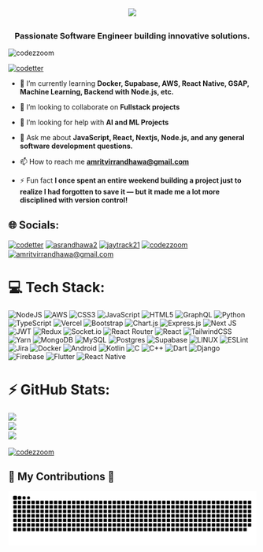 <h1 align="center">
    <img src="https://readme-typing-svg.herokuapp.com/?font=Righteous&size=35&center=true&vCenter=true&width=500&height=70&duration=4000&lines=Hi+There!+👋;+I'm+Amritvir+Randhawa!;" />
</h1>
<h3 align="center">Passionate Software Engineer building innovative solutions.</h3>

<p align="left"> <img src="https://komarev.com/ghpvc/?username=codezzoom&label=Profile%20views&color=0e75b6&style=flat" alt="codezzoom" /> </p>
<p align="left"> <a href="https://twitter.com/codetter" target="blank"><img src="https://img.shields.io/twitter/follow/codetter?logo=twitter&style=for-the-badge" alt="codetter" /></a> </p>

- 🌱 I’m currently learning **Docker, Supabase, AWS, React Native, GSAP, Machine Learning, Backend with Node.js, etc.**

- 👯 I’m looking to collaborate on **Fullstack projects**

- 🤝 I’m looking for help with **AI and ML Projects**

- 💬 Ask me about **JavaScript, React, Nextjs, Node.js, and any general software development questions.**

- 📫 How to reach me **amritvirrandhawa@gmail.com**

- ⚡ Fun fact **I once spent an entire weekend building a project just to realize I had forgotten to save it — but it made me a lot more disciplined with version control!**

## 🌐 Socials:
<p align="left">
<!-- ! TWITTER -->
<a href="https://twitter.com/codetter" target="blank"><img align="center" src="https://raw.githubusercontent.com/rahuldkjain/github-profile-readme-generator/master/src/images/icons/Social/twitter.svg" alt="codetter" height="50" width="60" /></a>
<!-- ! LINKEDIN -->
<a href="https://linkedin.com/in/asrandhawa2" target="blank"><img align="center" src="https://raw.githubusercontent.com/rahuldkjain/github-profile-readme-generator/master/src/images/icons/Social/linked-in-alt.svg" alt="asrandhawa2" height="50" width="60" /></a>
<!-- ! INSTAGRAM -->
<a href="https://instagram.com/jaytrack21" target="blank"><img align="center" src="https://raw.githubusercontent.com/rahuldkjain/github-profile-readme-generator/master/src/images/icons/Social/instagram.svg" alt="jaytrack21" height="50" width="60" /></a>
<!-- ! FACEBOOK -->
<a href="https://instagram.com/jaytrack21" target="blank"><img align="center" src="https://upload.wikimedia.org/wikipedia/commons/thumb/b/b9/2023_Facebook_icon.svg/1024px-2023_Facebook_icon.svg.png" alt="codezzoom" height="55" width="55" /></a>
<!-- ! GMAIL -->
<a href="mailto:amritvirrandhawa@gmail.com" target="blank"><img align="center" src="https://www.google.com/images/branding/product/2x/gmail_2020q4_512dp.png" alt="amritvirrandhawa@gmail.com" height="60" width="60" /></a>
</p>

# 💻 Tech Stack:
![NodeJS](https://img.shields.io/badge/node.js-6DA55F?style=for-the-badge&logo=node.js&logoColor=white) 
![AWS](https://img.shields.io/badge/AWS-%23FF9900.svg?style=for-the-badge&logo=aws&logoColor=white) 
![CSS3](https://img.shields.io/badge/css3-%231572B6.svg?style=for-the-badge&logo=css3&logoColor=white) 
![JavaScript](https://img.shields.io/badge/javascript-%23323330.svg?style=for-the-badge&logo=javascript&logoColor=%23F7DF1E) 
![HTML5](https://img.shields.io/badge/html5-%23E34F26.svg?style=for-the-badge&logo=html5&logoColor=white) 
![GraphQL](https://img.shields.io/badge/-GraphQL-E10098?style=for-the-badge&logo=graphql&logoColor=white) 
![Python](https://img.shields.io/badge/python-3670A0?style=for-the-badge&logo=python&logoColor=ffdd54) 
![TypeScript](https://img.shields.io/badge/typescript-%23007ACC.svg?style=for-the-badge&logo=typescript&logoColor=white) 
![Vercel](https://img.shields.io/badge/vercel-%23000000.svg?style=for-the-badge&logo=vercel&logoColor=white) 
![Bootstrap](https://img.shields.io/badge/bootstrap-%23563D7C.svg?style=for-the-badge&logo=bootstrap&logoColor=white) 
![Chart.js](https://img.shields.io/badge/chart.js-F5788D.svg?style=for-the-badge&logo=chart.js&logoColor=white) 
![Express.js](https://img.shields.io/badge/express.js-%23404d59.svg?style=for-the-badge&logo=express&logoColor=%2361DAFB) 
![Next JS](https://img.shields.io/badge/Next-black?style=for-the-badge&logo=next.js&logoColor=white) 
![JWT](https://img.shields.io/badge/JWT-black?style=for-the-badge&logo=JSON%20web%20tokens) 
![Redux](https://img.shields.io/badge/redux-%23593d88.svg?style=for-the-badge&logo=redux&logoColor=white) 
![Socket.io](https://img.shields.io/badge/Socket.io-black?style=for-the-badge&logo=socket.io&badgeColor=010101) 
![React Router](https://img.shields.io/badge/React_Router-CA4245?style=for-the-badge&logo=react-router&logoColor=white) 
![React](https://img.shields.io/badge/react-%2320232a.svg?style=for-the-badge&logo=react&logoColor=%2361DAFB) 
![TailwindCSS](https://img.shields.io/badge/tailwindcss-%2338B2AC.svg?style=for-the-badge&logo=tailwind-css&logoColor=white) 
![Yarn](https://img.shields.io/badge/yarn-%232C8EBB.svg?style=for-the-badge&logo=yarn&logoColor=white) 
![MongoDB](https://img.shields.io/badge/MongoDB-%234ea94b.svg?style=for-the-badge&logo=mongodb&logoColor=white) 
![MySQL](https://img.shields.io/badge/mysql-%2300f.svg?style=for-the-badge&logo=mysql&logoColor=white) 
![Postgres](https://img.shields.io/badge/postgres-%23316192.svg?style=for-the-badge&logo=postgresql&logoColor=white) 
![Supabase](https://img.shields.io/badge/Supabase-3ECF8E?style=for-the-badge&logo=supabase&logoColor=white) 
![LINUX](https://img.shields.io/badge/Linux-FCC624?style=for-the-badge&logo=linux&logoColor=black) 
![ESLint](https://img.shields.io/badge/ESLint-4B3263?style=for-the-badge&logo=eslint&logoColor=white) 
![Jira](https://img.shields.io/badge/jira-%230A0FFF.svg?style=for-the-badge&logo=jira&logoColor=white) 
![Docker](https://img.shields.io/badge/docker-%230db7ed.svg?style=for-the-badge&logo=docker&logoColor=white) 
![Android](https://img.shields.io/badge/android-%230A4C639.svg?style=for-the-badge&logo=android&logoColor=white) 
![Kotlin](https://img.shields.io/badge/Kotlin-%237F52FF.svg?style=for-the-badge&logo=kotlin&logoColor=white)
![C](https://img.shields.io/badge/C-%2300599C.svg?style=for-the-badge&logo=c&logoColor=white)
![C++](https://img.shields.io/badge/C%2B%2B-%2300599C.svg?style=for-the-badge&logo=c%2B%2B&logoColor=white)
![Dart](https://img.shields.io/badge/Dart-%230175C2.svg?style=for-the-badge&logo=dart&logoColor=white)
![Django](https://img.shields.io/badge/Django-%23092E20.svg?style=for-the-badge&logo=django&logoColor=white)
![Firebase](https://img.shields.io/badge/Firebase-%23FFCA28.svg?style=for-the-badge&logo=google-firebase&logoColor=black)
![Flutter](https://img.shields.io/badge/Flutter-%23025698.svg?style=for-the-badge&logo=flutter&logoColor=white)
![React Native](https://img.shields.io/badge/React%20Native-%2361DAFB.svg?style=for-the-badge&logo=react&logoColor=white)


# ⚡ GitHub Stats:
![](https://github-readme-stats.vercel.app/api?username=codezzoom&theme=dark&hide_border=false&include_all_commits=false&count_private=false)<br/>
![](https://github-readme-streak-stats.herokuapp.com/?user=codezzoom&theme=dark&hide_border=false)<br/>
![](https://github-readme-stats.vercel.app/api/top-langs/?username=codezzoom&theme=dark&hide_border=false&include_all_commits=false&count_private=false&layout=compact)

<p align="left"> 
  <a href="https://github.com/ryo-ma/github-profile-trophy">
    <img src="https://github-profile-trophy.vercel.app/?username=codezzoom&theme=dark&column=8&margin-w=5&margin-h=5&no-frame=true&background=#000000&border=0e75b6" alt="codezzoom" />
  </a> 
</p>

<div align="left">
  <h2>🐍 My Contributions 🐍</h2>
  <img alt="snake eating my contributions" src="https://raw.githubusercontent.com/salesp07/salesp07/output/github-contribution-grid-snake.svg" />
  <br/><br/><br/>
</div>

